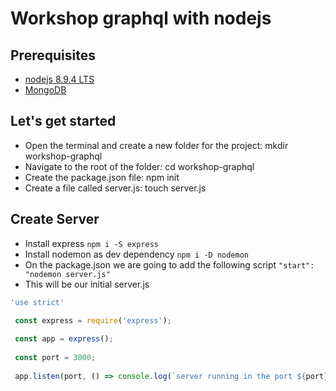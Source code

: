 # Workshop graphql with nodejs

## Prerequisites

- [nodejs 8.9.4 LTS](https://nodejs.org/es/download/)  
- [MongoDB](https://docs.mongodb.com/manual/tutorial/)  


## Let's get started

- Open the terminal and create a new folder for the project: mkdir workshop-graphql
- Navigate to the root of the folder: cd workshop-graphql
- Create the package.json file: npm init
- Create a file called server.js: touch server.js


## Create Server

- Install express ```npm i -S express```
- Install nodemon as dev dependency ```npm i -D nodemon```
- On the package.json we are going to add the following script ```"start": "nodemon server.js"```
- This will be our initial server.js

```js
'use strict'
 
 const express = require('express');

 const app = express();
 
 const port = 3000;
 
 app.listen(port, () => console.log(`server running in the port ${port}`));
```